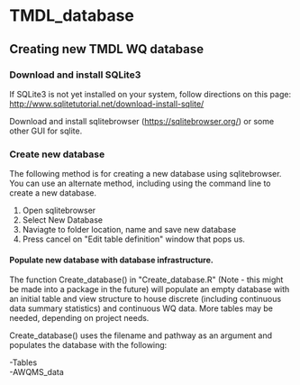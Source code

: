 # TMDL_database

## Creating new TMDL WQ database

### Download and install SQLite3

If SQLite3 is not yet installed on your system, follow directions on this page: http://www.sqlitetutorial.net/download-install-sqlite/

Download and install sqlitebrowser (https://sqlitebrowser.org/) or some other GUI for sqlite. 

### Create new database 

The following method is for creating a new database using sqlitebrowser. You can use an alternate method, including using the command line to create a new database.  

1. Open sqlitebrowser
2. Select New Database
3. Naviagte to folder location, name and save new database 
4. Press cancel on "Edit table definition" window that pops us.


#### Populate new database with database infrastructure. 

The function Create_database() in "Create_database.R" (Note - this might be made into a package in the future) will populate an empty database with an initial table and view structure to house discrete (including continuous data summary statistics) and continuous WQ data. More tables may be needed, depending on project needs.  

Create_database() uses the filename and pathway as an argument and populates the database with the following:

-Tables  
    -AWQMS_data